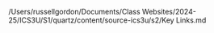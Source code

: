 /Users/russellgordon/Documents/Class Websites/2024-25/ICS3U/S1/quartz/content/source-ics3u/s2/Key Links.md